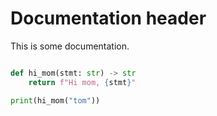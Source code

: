 # Documentation header

This is some documentation.

```python

def hi_mom(stmt: str) -> str
    return f"Hi mom, {stmt}" 

print(hi_mom("tom"))
```